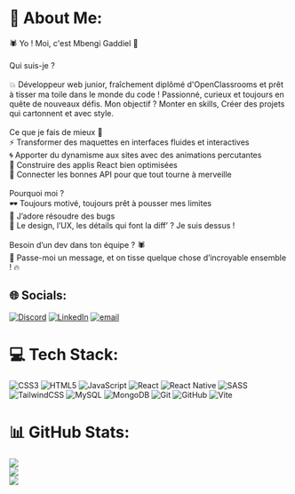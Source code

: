 # 💫 About Me:
🕷️ Yo ! Moi, c'est Mbengi Gaddiel 👋<br><br>Qui suis-je ?<br><br>💥 Développeur web junior, fraîchement diplômé d'OpenClassrooms et prêt à tisser ma toile dans le monde du code ! Passionné, curieux et toujours en quête de nouveaux défis. Mon objectif ? Monter en skills, Créer des projets qui cartonnent et avec style.<br><br>Ce que je fais de mieux 🎯<br>⚡ Transformer des maquettes en interfaces fluides et interactives<br>🌀 Apporter du dynamisme aux sites avec des animations percutantes<br>🚀 Construire des applis React bien optimisées<br>🔌 Connecter les bonnes API pour que tout tourne à merveille<br><br>Pourquoi moi ?<br>🕶️ Toujours motivé, toujours prêt à pousser mes limites<br>🧩 J’adore résoudre des bugs <br>🎨 Le design, l’UX, les détails qui font la diff’ ? Je suis dessus !<br><br>Besoin d’un dev dans ton équipe ? 🕷️<br>💬 Passe-moi un message, et on tisse quelque chose d’incroyable ensemble ! 🔥<br>


## 🌐 Socials:
[![Discord](https://img.shields.io/badge/Discord-%237289DA.svg?logo=discord&logoColor=white)](https://discord.gg/koumo75) [![LinkedIn](https://img.shields.io/badge/LinkedIn-%230077B5.svg?logo=linkedin&logoColor=white)](https://linkedin.com/in/gaddielmb) [![email](https://img.shields.io/badge/Email-D14836?logo=gmail&logoColor=white)](mailto:gaddielmb@gmail.com) 

# 💻 Tech Stack:
![CSS3](https://img.shields.io/badge/css3-%231572B6.svg?style=for-the-badge&logo=css3&logoColor=white) ![HTML5](https://img.shields.io/badge/html5-%23E34F26.svg?style=for-the-badge&logo=html5&logoColor=white) ![JavaScript](https://img.shields.io/badge/javascript-%23323330.svg?style=for-the-badge&logo=javascript&logoColor=%23F7DF1E) ![React](https://img.shields.io/badge/react-%2320232a.svg?style=for-the-badge&logo=react&logoColor=%2361DAFB) ![React Native](https://img.shields.io/badge/react_native-%2320232a.svg?style=for-the-badge&logo=react&logoColor=%2361DAFB) ![SASS](https://img.shields.io/badge/SASS-hotpink.svg?style=for-the-badge&logo=SASS&logoColor=white) ![TailwindCSS](https://img.shields.io/badge/tailwindcss-%2338B2AC.svg?style=for-the-badge&logo=tailwind-css&logoColor=white) ![MySQL](https://img.shields.io/badge/mysql-4479A1.svg?style=for-the-badge&logo=mysql&logoColor=white) ![MongoDB](https://img.shields.io/badge/MongoDB-%234ea94b.svg?style=for-the-badge&logo=mongodb&logoColor=white) ![Git](https://img.shields.io/badge/git-%23F05033.svg?style=for-the-badge&logo=git&logoColor=white) ![GitHub](https://img.shields.io/badge/github-%23121011.svg?style=for-the-badge&logo=github&logoColor=white) ![Vite](https://img.shields.io/badge/vite-%23646CFF.svg?style=for-the-badge&logo=vite&logoColor=white)
# 📊 GitHub Stats:
![](https://github-readme-stats.vercel.app/api?username=Gaddmb&theme=dark&hide_border=true&include_all_commits=false&count_private=false)<br/>
![](https://nirzak-streak-stats.vercel.app/?user=Gaddmb&theme=dark&hide_border=true)<br/>
![](https://github-readme-stats.vercel.app/api/top-langs/?username=Gaddmb&theme=dark&hide_border=true&include_all_commits=false&count_private=false&layout=compact)

<!-- Proudly created with GPRM ( https://gprm.itsvg.in ) -->
